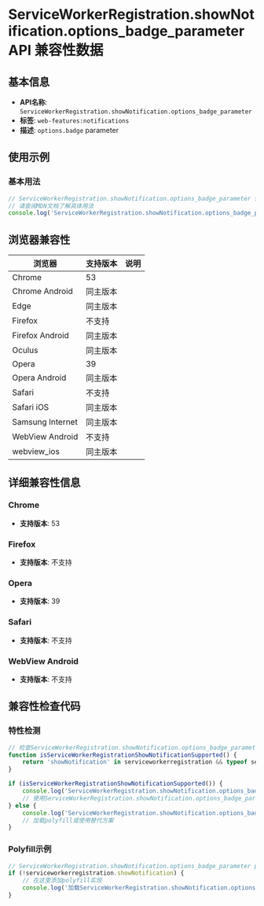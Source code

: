 # ServiceWorkerRegistration.showNotification.options_badge_parameter API 兼容性数据

## 基本信息

- **API名称**: `ServiceWorkerRegistration.showNotification.options_badge_parameter`
- **标签**: `web-features:notifications`
- **描述**: `options.badge` parameter

## 使用示例

### 基本用法

```javascript
// ServiceWorkerRegistration.showNotification.options_badge_parameter 使用示例
// 请查阅MDN文档了解具体用法
console.log('ServiceWorkerRegistration.showNotification.options_badge_parameter API');
```

## 浏览器兼容性

| 浏览器 | 支持版本 | 说明 |
|--------|----------|------|
| Chrome | 53 |  |
| Chrome Android | 同主版本 |  |
| Edge | 同主版本 |  |
| Firefox | 不支持 |  |
| Firefox Android | 同主版本 |  |
| Oculus | 同主版本 |  |
| Opera | 39 |  |
| Opera Android | 同主版本 |  |
| Safari | 不支持 |  |
| Safari iOS | 同主版本 |  |
| Samsung Internet | 同主版本 |  |
| WebView Android | 不支持 |  |
| webview_ios | 同主版本 |  |

## 详细兼容性信息

### Chrome

- **支持版本**: 53

### Firefox

- **支持版本**: 不支持

### Opera

- **支持版本**: 39

### Safari

- **支持版本**: 不支持

### WebView Android

- **支持版本**: 不支持

## 兼容性检查代码

### 特性检测

```javascript
// 检查ServiceWorkerRegistration.showNotification.options_badge_parameter是否支持
function isServiceWorkerRegistrationShowNotificationSupported() {
    return 'showNotification' in serviceworkerregistration && typeof serviceworkerregistration.showNotification === 'function';
}

if (isServiceWorkerRegistrationShowNotificationSupported()) {
    console.log('ServiceWorkerRegistration.showNotification.options_badge_parameter 支持');
    // 使用ServiceWorkerRegistration.showNotification.options_badge_parameter
} else {
    console.log('ServiceWorkerRegistration.showNotification.options_badge_parameter 不支持，需要polyfill');
    // 加载polyfill或使用替代方案
}
```

### Polyfill示例

```javascript
// ServiceWorkerRegistration.showNotification.options_badge_parameter polyfill
if (!serviceworkerregistration.showNotification) {
    // 在这里添加polyfill实现
    console.log('加载ServiceWorkerRegistration.showNotification.options_badge_parameter polyfill');
}
```

